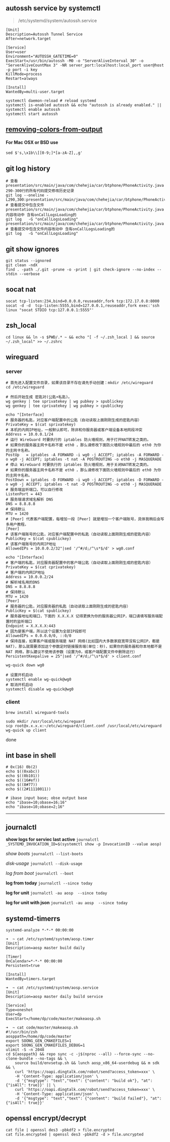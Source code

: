 ## autossh service by systemctl

> /etc/systemd/system/autossh.service
```
[Unit]
Description=Autossh Tunnel Service
After=network.target

[Service]
User=user
Environment="AUTOSSH_GATETIME=0"
ExecStart=/usr/bin/autossh -M0 -o "ServerAliveInterval 30" -o "ServerAliveCountMax 3" -NR server_port:localhost:local_port user@host -p port -i key
KillMode=process
Restart=always

[Install]
WantedBy=multi-user.target
```

```
systemctl daemon-reload # reload systemd
systemctl is-enabled autossh && echo "autossh is already enabled." || systemctl enable autossh
systemctl start autossh
```
## [removing-colors-from-output](https://stackoverflow.com/questions/17998978/removing-colors-from-output)

#### For Mac OSX or BSD use
`sed $'s,\x1b\\[[0-9;]*[a-zA-Z],,g'`


## git log history

```
# 查看 presentation/src/main/java/com/chehejia/car/btphone/PhoneActivity.java 290-300行的所有代码提交修改历史记录
git log --oneline -L290,300:presentation/src/main/java/com/chehejia/car/btphone/PhoneActivity.java
# 查看提交中包含文件presentation/src/main/java/com/chehejia/car/btphone/PhoneActivity.java内容改动中 含有onCallLogsLoading的
git log   -G "onCallLogsLoading" presentation/src/main/java/com/chehejia/car/btphone/PhoneActivity.java
# 查看提交中包含文件内容改动中 含有onCallLogsLoading的
git log   -G "onCallLogsLoading"
```

## git show ignores

```
git status --ignored
git clean -ndX
find . -path ./.git -prune -o -print | git check-ignore --no-index --stdin --verbose
```

## socat nat

`socat tcp-listen:234,bind=0.0.0.0,reuseaddr,fork tcp:172.17.0.8:8000`
`socat -d -d  tcp-listen:5555,bind=127.0.0.1,reuseaddr,fork exec:'ssh linux "socat STDIO tcp:127.0.0.1:5555"'`

## zsh_local

```
cd linux && ln -s $PWD/.* ~ && echo "[ -f ~/.zsh_local ] && source ~/.zsh_local" >> ~/.zshrc
```

## wireguard

### server

```
# 首先进入配置文件目录，如果该目录不存在请先手动创建：mkdir /etc/wireguard
cd /etc/wireguard
 
# 然后开始生成 密匙对(公匙+私匙)。
wg genkey | tee sprivatekey | wg pubkey > spublickey
wg genkey | tee cprivatekey | wg pubkey > cpublickey
```

```
echo "[Interface]
# 服务器的私匙，对应客户端配置中的公匙（自动读取上面刚刚生成的密匙内容）
PrivateKey = $(cat sprivatekey)
# 本机的内网IP地址，一般默认即可，除非和你服务器或客户端设备本地网段冲突
Address = 10.0.0.1/24 
# 运行 WireGuard 时要执行的 iptables 防火墙规则，用于打开NAT转发之类的。
# 如果你的服务器主网卡名称不是 eth0 ，那么请修改下面防火墙规则中最后的 eth0 为你的主网卡名称。
PostUp   = iptables -A FORWARD -i wg0 -j ACCEPT; iptables -A FORWARD -o wg0 -j ACCEPT; iptables -t nat -A POSTROUTING -o eth0 -j MASQUERADE
# 停止 WireGuard 时要执行的 iptables 防火墙规则，用于关闭NAT转发之类的。
# 如果你的服务器主网卡名称不是 eth0 ，那么请修改下面防火墙规则中最后的 eth0 为你的主网卡名称。
PostDown = iptables -D FORWARD -i wg0 -j ACCEPT; iptables -D FORWARD -o wg0 -j ACCEPT; iptables -t nat -D POSTROUTING -o eth0 -j MASQUERADE
# 服务端监听端口，可以自行修改
ListenPort = 443
# 服务端请求域名解析 DNS
DNS = 8.8.8.8
# 保持默认
MTU = 1420
# [Peer] 代表客户端配置，每增加一段 [Peer] 就是增加一个客户端账号，具体我稍后会写多用户教程。
[Peer]
# 该客户端账号的公匙，对应客户端配置中的私匙（自动读取上面刚刚生成的密匙内容）
PublicKey = $(cat cpublickey)
# 该客户端账号的内网IP地址
AllowedIPs = 10.0.0.2/32"|sed '/^#/d;/^\s*$/d' > wg0.conf

```

```
echo "[Interface]
# 客户端的私匙，对应服务器配置中的客户端公匙（自动读取上面刚刚生成的密匙内容）
PrivateKey = $(cat cprivatekey)
# 客户端的内网IP地址
Address = 10.0.0.2/24
# 解析域名用的DNS
DNS = 8.8.8.8
# 保持默认
MTU = 1420
[Peer]
# 服务器的公匙，对应服务器的私匙（自动读取上面刚刚生成的密匙内容）
PublicKey = $(cat spublickey)
# 服务器地址和端口，下面的 X.X.X.X 记得更换为你的服务器公网IP，端口请填写服务端配置时的监听端口
Endpoint = X.X.X.X:443
# 因为是客户端，所以这个设置为全部IP段即可
AllowedIPs = 0.0.0.0/0, ::0/0
# 保持连接，如果客户端或服务端是 NAT 网络(比如国内大多数家庭宽带没有公网IP，都是NAT)，那么就需要添加这个参数定时链接服务端(单位：秒)，如果你的服务器和你本地都不是 NAT 网络，那么建议不使用该参数（设置为0，或客户端配置文件中删除这行）
PersistentKeepalive = 25"|sed '/^#/d;/^\s*$/d' > client.conf
```

`wg-quick down wg0`

```
# 设置开机启动
systemctl enable wg-quick@wg0
# 取消开机启动
systemctl disable wg-quick@wg0
```

### client

`brew install wireguard-tools`

```
sudo mkdir /usr/local/etc/wireguard
scp root@x.x.x.x:~/etc/wireguard/client.conf /usr/local/etc/wireguard
wg-quick up client
```

done

## int base in shell

```
# 0x(16) 0b(2) 
echo $((0xabc))
echo $((0b101))
echo $((16#ef))
echo $((8#77))
echo $((2#11110011))

# ibase input base; obse output base
echo "ibase=10;obase=16;16"
echo "ibase=10;obase=2;16"
```

---

## journalctl

**show logs for serviec last active**
`journalctl _SYSTEMD_INVOCATION_ID=$(systemctl show -p InvocationID --value aosp)`

 _show boots_
`journalctl --list-boots`

_disk-usage_
`journalctl --disk-usage`

_log from boot_
`journalctl --boot`

__log from today__
`journalctl --since today`

__log for unit__
`journalctl -au aosp  --since today`

__log for unit with json__
`journalctl -au aosp  --since today`


## systemd-timerrs

`systemd-analyze *-*-* 00:00:00`

```
➜  ~ cat /etc/systemd/system/aosp.timer
[Unit]
Description=aosp master build daily

[Timer]
OnCalendar=*-*-* 00:00:00
Persistent=true

[Install]
WantedBy=timers.target
```

```
➜  ~ cat /etc/systemd/system/aosp.service
[Unit]
Description=aosp master daily build service

[Service]
Type=oneshot
User=dp
ExecStart=/home/dp/code/master/makeaosp.sh
```

```
➜  ~ cat code/master/makeaosp.sh
#!/usr/bin/zsh
aosppath=/home/dp/code/master
export SOONG_GEN_CMAKEFILES=1
export SOONG_GEN_CMAKEFILES_DEBUG=1
ulimit -S -n 2048
cd ${aosppath} && repo sync -c -j$(nproc --all) --force-sync --no-clone-bundle --no-tags && \
    source build/envsetup.sh && lunch aosp_x86_64-userdebug && m sdk && \
    curl 'https://oapi.dingtalk.com/robot/send?access_token=xxx' \
    -H 'Content-Type: application/json' \
    -d '{"msgtype": "text","text": {"content": "build ok"}, "at": {"isAll": true}}' || \
    curl 'https://oapi.dingtalk.com/robot/send?access_token=xxx' \
    -H 'Content-Type: application/json' \
    -d '{"msgtype": "text","text": {"content": "build failed"}, "at": {"isAll": true}}'
```


## openssl encrypt/decrypt

```
cat file | openssl des3 -pbkdf2 > file.encrypted
cat file.encrypted | openssl des3 -pbkdf2 -d > file.uncrypted
```


